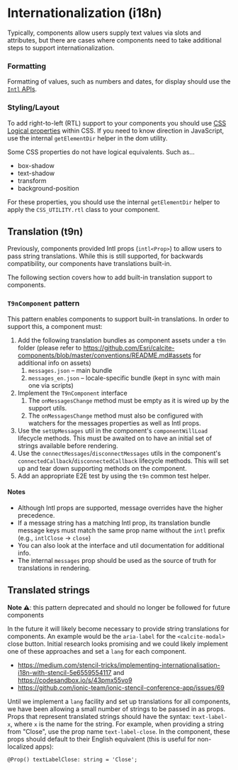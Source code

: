 # Internationalization (i18n)

Typically, components allow users supply text values via slots and attributes, but there are cases where components need to take additional steps to support internationalization.

### Formatting

Formatting of values, such as numbers and dates, for display should use the [`Intl` APIs](https://developer.mozilla.org/en-US/docs/Web/JavaScript/Reference/Global_Objects/Intl).

### Styling/Layout

To add right-to-left (RTL) support to your components you should use [CSS Logical properties](https://developer.mozilla.org/en-US/docs/Web/CSS/CSS_Logical_Properties) within CSS. If you need to know direction in JavaScript, use the internal `getElementDir` helper in the dom utility.

Some CSS properties do not have logical equivalents. Such as...

- box-shadow
- text-shadow
- transform
- background-position

For these properties, you should use the internal `getElementDir` helper to apply the `CSS_UTILITY.rtl` class to your component.

## Translation (t9n)

Previously, components provided Intl props (`intl<Prop>`) to allow users to pass string translations. While this is still supported, for backwards compatibility, our components have translations built-in.

The following section covers how to add built-in translation support to components.

### `T9nComponent` pattern

This pattern enables components to support built-in translations. In order to support this, a component must:

1. Add the following translation bundles as component assets under a `t9n` folder (please refer to https://github.com/Esri/calcite-components/blob/master/conventions/README.md#assets for additional info on assets)
   1. `messages.json` – main bundle
   1. `messages_en.json` – locale-specific bundle (kept in sync with main one via scripts)
1. Implement the `T9nComponent` interface
   1. The `onMessagesChange` method must be empty as it is wired up by the support utils.
   1. The `onMessagesChange` method must also be configured with watchers for the messages properties as well as Intl props.
1. Use the `setUpMessages` util in the component's `componentWillLoad` lifecycle methods. This must be awaited on to have an initial set of strings available before rendering.
1. Use the `connectMessages`/`disconnectMessages` utils in the component's `connectedCallback`/`disconnectedCallback` lifecycle methods. This will set up and tear down supporting methods on the component.
1. Add an appropriate E2E test by using the `t9n` common test helper.

#### Notes

- Although Intl props are supported, message overrides have the higher precedence.
- If a message string has a matching Intl prop, its translation bundle message keys must match the same prop name without the `intl` prefix (e.g., `intlClose` -> `close`)
- You can also look at the interface and util documentation for additional info.
- The internal `messages` prop should be used as the source of truth for translations in rendering.

## Translated strings

**Note ⚠️**: this pattern deprecated and should no longer be followed for future components

In the future it will likely become necessary to provide string translations for components. An example would be the `aria-label` for the `<calcite-modal>` close button. Initial research looks promising and we could likely implement one of these approaches and set a `lang` for each component.

- https://medium.com/stencil-tricks/implementing-internationalisation-i18n-with-stencil-5e6559554117 and https://codesandbox.io/s/43pmx55vo9
- https://github.com/ionic-team/ionic-stencil-conference-app/issues/69

Until we implement a `lang` facility and set up translations for all components, we have been allowing a small number of strings to be passed in as props. Props that represent translated strings should have the syntax: `text-label-x`, where `x` is the name for the string. For example, when providing a string from "Close", use the prop name `text-label-close`. In the component, these props should default to their English equivalent (this is useful for non-localized apps):

```
@Prop() textLabelClose: string = 'Close';
```
